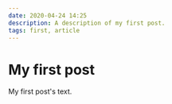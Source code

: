 ```yaml
---
date: 2020-04-24 14:25
description: A description of my first post.
tags: first, article
---
```

# My first post

My first post's text.